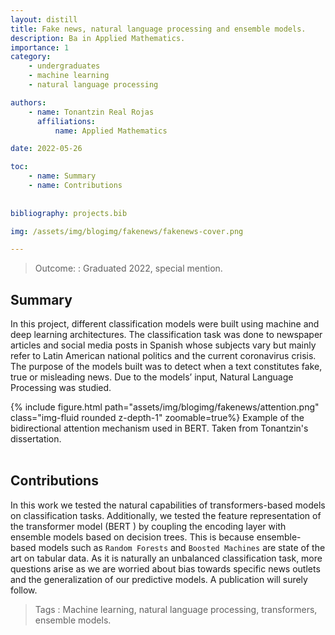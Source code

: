 ```yaml
---
layout: distill
title: Fake news, natural language processing and ensemble models.
description: Ba in Applied Mathematics.
importance: 1
category: 
    - undergraduates
    - machine learning
    - natural language processing

authors: 
    - name: Tonantzin Real Rojas
      affiliations: 
          name: Applied Mathematics

date: 2022-05-26

toc: 
    - name: Summary
    - name: Contributions
    
    
bibliography: projects.bib 

img: /assets/img/blogimg/fakenews/fakenews-cover.png

---
```


> Outcome:
: Graduated 2022, special mention. 

## Summary

In this project, different classification models were built using
machine and deep learning architectures. The classification task was
done to newspaper articles and social media posts in Spanish whose
subjects vary but mainly refer to Latin American national politics and
the current coronavirus crisis. The purpose of the models built was
to detect when a text constitutes fake, true or misleading news. Due
to the models’ input, Natural Language Processing was studied.

<div class="row mt-3">
    <div class="col-sm-1 mt-3 mt-md-0">
    </div>
    <div class="col-sm-10 mt-3 mt-md-0">
        {% include figure.html path="assets/img/blogimg/fakenews/attention.png" class="img-fluid rounded z-depth-1" zoomable=true%}
        Example of the bidirectional attention mechanism used in BERT. Taken from Tonantzin's dissertation.
    </div>
    <div class="col-sm-1 mt-3 mt-md-0">
    </div>
</div>

<br>

## Contributions

In this work we tested the natural capabilities of transformers-based
models on classification tasks. Additionally, we tested the feature
representation of the transformer model (BERT <d-cite
key="Vaswani2017"></d-cite>) by coupling the encoding layer with
ensemble models based on decision trees. This is because
ensemble-based models such as `Random Forests` and `Boosted Machines`
are state of the art on tabular data. As it is naturally an unbalanced
classification task, more questions arise as we are worried about bias
towards specific news outlets and the generalization of our predictive 
models. <d-footnote>A publication will surely
follow.</d-footnote>

> Tags
:   Machine learning, natural language processing, transformers,
    ensemble models.
